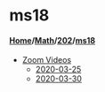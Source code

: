 # ms18
#### [Home](../../..)\/[Math](../..)\/[202](..)\/[ms18]()
- [Zoom Videos](Zoom%20Videos)
    - [2020-03-25](Zoom%20Videos/2020-03-25)
    - [2020-03-30](Zoom%20Videos/2020-03-30)
